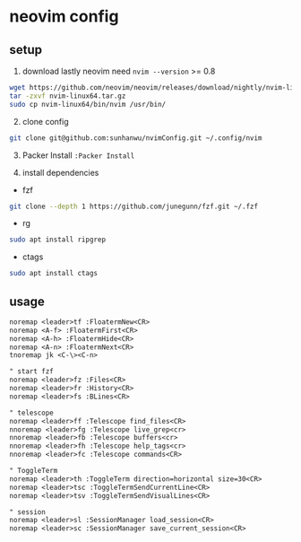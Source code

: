 # neovim config

## setup
1. download lastly neovim
need `nvim --version` >= 0.8
```bash
wget https://github.com/neovim/neovim/releases/download/nightly/nvim-linux64.tar.gz
tar -zxvf nvim-linux64.tar.gz
sudo cp nvim-linux64/bin/nvim /usr/bin/
```
2. clone config
```bash
git clone git@github.com:sunhanwu/nvimConfig.git ~/.config/nvim
```
3. Packer Install
`:Packer Install`

4. install dependencies
+ fzf
```bash
git clone --depth 1 https://github.com/junegunn/fzf.git ~/.fzf
```
+ rg
```bash
sudo apt install ripgrep
```
+ ctags
```bash
sudo apt install ctags
```


## usage
```txt
noremap <leader>tf :FloatermNew<CR>
noremap <A-f> :FloatermFirst<CR>
noremap <A-h> :FloatermHide<CR>
noremap <A-n> :FloatermNext<CR>
tnoremap jk <C-\><C-n>

" start fzf
noremap <leader>fz :Files<CR>
noremap <leader>fr :History<CR>
noremap <leader>fs :BLines<CR>

" telescope
noremap <leader>ff :Telescope find_files<CR>
nnoremap <leader>fg :Telescope live_grep<cr>
nnoremap <leader>fb :Telescope buffers<cr>
nnoremap <leader>fh :Telescope help_tags<cr>
nnoremap <leader>fc :Telescope commands<CR>

" ToggleTerm
noremap <leader>th :ToggleTerm direction=horizontal size=30<CR>
noremap <leader>tsc :ToggleTermSendCurrentLine<CR>
noremap <leader>tsv :ToggleTermSendVisualLines<CR>

" session
noremap <leader>sl :SessionManager load_session<CR>
noremap <leader>sc :SessionManager save_current_session<CR>
```
